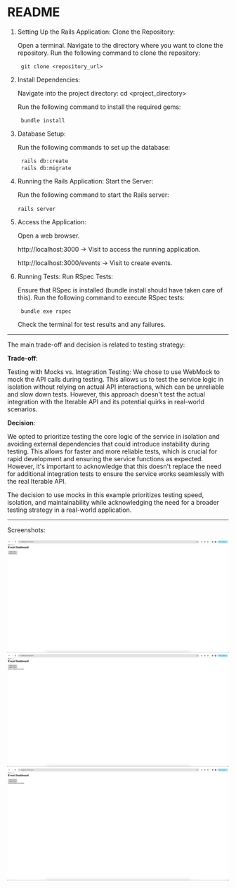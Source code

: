 # README

1. Setting Up the Rails Application:
        Clone the Repository:

    Open a terminal.
    Navigate to the directory where you want to clone the repository.
        Run the following command to clone the repository:
    
        git clone <repository_url>

2. Install Dependencies:

    Navigate into the project directory:
        cd <project_directory>
    
    Run the following command to install the required gems:

        bundle install

3. Database Setup:

    Run the following commands to set up the database:

        rails db:create
        rails db:migrate

4. Running the Rails Application:
    Start the Server:

    Run the following command to start the Rails server:

    `rails server`

5. Access the Application:

    Open a web browser.

   http://localhost:3000  -> Visit  to access the running application.

   http://localhost:3000/events  -> Visit  to create events.

6. Running Tests:
    Run RSpec Tests:

    Ensure that RSpec is installed (bundle install should have taken care of this).
    Run the following command to execute RSpec tests:
      
        bundle exe rspec

    Check the terminal for test results and any failures.

**********************

The main trade-off and decision is related to testing strategy:

**Trade-off**:

Testing with Mocks vs. Integration Testing: We chose to use WebMock to mock the API calls during testing. This allows us to test the service logic in isolation without relying on actual API interactions, which can be unreliable and slow down tests. However, this approach doesn't test the actual integration with the Iterable API and its potential quirks in real-world scenarios.

**Decision**:

We opted to prioritize testing the core logic of the service in isolation and avoiding external dependencies that could introduce instability during testing. This allows for faster and more reliable tests, which is crucial for rapid development and ensuring the service functions as expected. However, it's important to acknowledge that this doesn't replace the need for additional integration tests to ensure the service works seamlessly with the real Iterable API.

The decision to use mocks in this example prioritizes testing speed, isolation, and maintainability while acknowledging the need for a broader testing strategy in a real-world application.

************************
Screenshots:

![img.png](img.png)
![img_1.png](img_1.png)
![img_2.png](img_2.png)